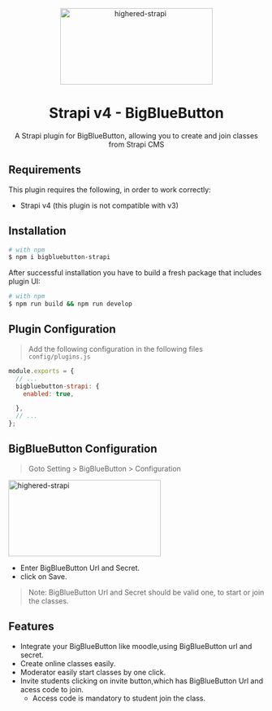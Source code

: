 

<p align="center">
  <img src="https://higheredlab.com/wp-content/uploads/hel.png" alt="highered-strapi" width="300" height="150" />
</p>

<div align="center">
  <h1>Strapi v4 - BigBlueButton</h1>
  <p>
A Strapi plugin for BigBlueButton, allowing you to create and join classes from Strapi CMS
</p>
  
</div>

 <!-- This plugin is still a work in progress -->

## Requirements

This plugin requires the following, in order to work correctly:

- Strapi v4 (this plugin is not compatible with v3)

## Installation

```bash
# with npm
$ npm i bigbluebutton-strapi

```

After successful installation you have to build a fresh package that includes plugin UI:

```bash
# with npm
$ npm run build && npm run develop

```

## Plugin Configuration

> Add the following configuration in the following files `config/plugins.js`

```js
module.exports = {
  // ...
  bigbluebutton-strapi: {
    enabled: true,

  },
  // ...
};
```

## BigBlueButton Configuration

> Goto Setting > BigBlueButton > Configuration

<img src="/src/plugins/bigbluebutton/assets/bbb-configuration.png" alt="highered-strapi" width="300" height="150" />

- Enter BigBlueButton Url and Secret.
- click on Save.

> Note: BigBlueButton Url and Secret should be valid one, to start or join the classes.

## Features

- Integrate your BigBlueButton like moodle,using BigBlueButton url and secret.
- Create online classes easily.
- Moderator easily start classes by one click.
- Invite students clicking on invite button,which has BigBlueButton Url and acess code to join.
  - Access code is mandatory to student join the class.

